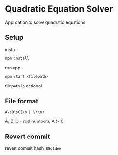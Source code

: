 # Quadratic Equation Solver 
Application to solve quadratic equations

## Setup

install: 
```bash
npm install
```
run app: 
```bash
npm start <filepath>
```
filepath is optional

## File format

```
A\sB\sC(\n | \r\n)
```
A, B, C - real numbers, A != 0.

## Revert commit

revert commit hash: `88d1dee`
